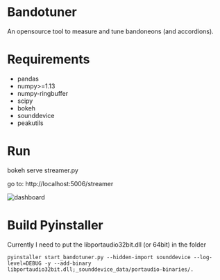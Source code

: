 # Bandotuner
An opensource tool to measure and tune bandoneons (and accordions).

# Requirements

- pandas
- numpy>=1.13
- numpy-ringbuffer
- scipy
- bokeh
- sounddevice
- peakutils 

# Run
bokeh serve streamer.py

go to: http://localhost:5006/streamer

![dashboard](https://user-images.githubusercontent.com/10183650/43246021-a4abf52a-90b0-11e8-8bad-53e54ac2bfad.png)


# Build Pyinstaller
Currently I need to put the libportaudio32bit.dll (or 64bit) in the folder 
```
pyinstaller start_bandotuner.py --hidden-import sounddevice --log-level=DEBUG -y --add-binary libportaudio32bit.dll;_sounddevice_data/portaudio-binaries/.
```
